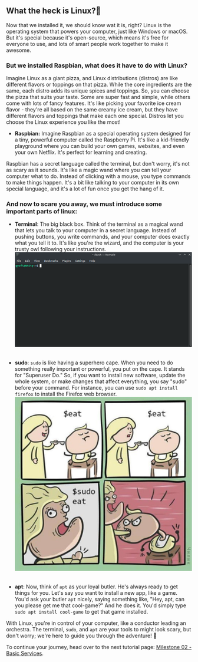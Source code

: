 ## What the heck is Linux?🐧
Now that we installed it, we should know wat it is, right? Linux is the operating system that powers your computer, just like Windows or macOS. But it's special because it's open-source, which means it's free for everyone to use, and lots of smart people work together to make it awesome.

### But we installed Raspbian, what does it have to do with Linux?
Imagine Linux as a giant pizza, and Linux distributions (distros) are like different flavors or toppings on that pizza. While the core ingredients are the same, each distro adds its unique spices and toppings. So, you can choose the pizza that suits your taste. Some are super fast and simple, while others come with lots of fancy features. It's like picking your favorite ice cream flavor - they're all based on the same creamy ice cream, but they have different flavors and toppings that make each one special. Distros let you choose the Linux experience you like the most! 

- **Raspbian:** Imagine Raspbian as a special operating system designed for a tiny, powerful computer called the Raspberry Pi. It's like a kid-friendly playground where you can build your own games, websites, and even your own Netflix. It's perfect for learning and creating.

Raspbian has a secret language called the terminal, but don't worry, it's not as scary as it sounds. It's like a magic wand where you can tell your computer what to do. Instead of clicking with a mouse, you type commands to make things happen. It's a bit like talking to your computer in its own special language, and it's a lot of fun once you get the hang of it.

### And now to scare you away, we must introduce some important parts of linux:

- **Terminal**: The big black box. Think of the terminal as a magical wand that lets you talk to your computer in a secret language. Instead of pushing buttons, you write commands, and your computer does exactly what you tell it to. It's like you're the wizard, and the computer is your trusty owl following your instructions.
![](../resources/images/terminal.png)<br><br>

- **sudo**: `sudo` is like having a superhero cape. When you need to do something really important or powerful, you put on the cape. It stands for "Superuser Do." So, if you want to install new software, update the whole system, or make changes that affect everything, you say "sudo" before your command. For instance, you can use `sudo apt install firefox` to install the Firefox web browser.
![](../resources/images/sudo.jpeg)<br><br>

- **apt**: Now, think of `apt` as your loyal butler. He's always ready to get things for you. Let's say you want to install a new app, like a game. You'd ask your butler `apt` nicely, saying something like, "Hey, apt, can you please get me that cool-game?" And he does it. You'd simply type `sudo apt install cool-game` to get that game installed.

With Linux, you're in control of your computer, like a conductor leading an orchestra. The terminal, `sudo`, and `apt` are your tools to might look scary, but don't worry; we're here to guide you through the adventure! 🚀



To continue your journey, head over to the next tutorial page: [Milestone 02 - Basic Services](./MILESTONE_02-Basic-services.md).